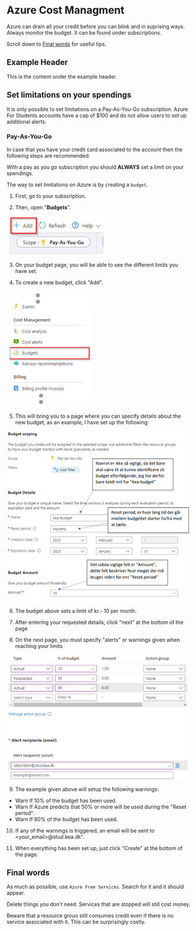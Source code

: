 
# Azure Cost Managment

Azure can drain all your credit before you can blink and in suprising ways. Always monitor the budget. It can be found under subscriptions. 

Scroll down to [Final words](#final-words) for useful tips.

## Example Header
This is the content under the example header.

## Set limitations on your spendings

It is only possible to set limitations on a Pay-As-You-Go subscription. Azure For Students accounts have a cap of $100 and do not allow users to set up additional alerts. 


### Pay-As-You-Go

In case that you have your credit card associated to the account then the following steps are recommended. 

With a pay as you go subscription you should **ALWAYS** set a limit on your spendings.

The way to set limitations on Azure is by creating a `budget`.

1. First, go to your subscription.

2. Then, open "**Budgets**".

<img src="./step_1.png" alt="subscription budget menu">

3. On your budget page, you will be able to see the different limits you have set.

4. To create a new budget, click "Add".

<img src="./step_2.png" alt="subscription budget menu">

5. This will bring you to a page where you can specify details about the new budget, as an example, I have set up the following:

<img src="./step_3.png" alt="subscription budget menu">


6. The budget above sets a limit of kr.- 10 per month.

7. After entering your requested details, click "next" at the bottom of the page

8. On the next page, you must specify "alerts" or warnings given when reaching your limits

<img src="./step_4.png" alt="subscription budget menu">


9. The example given above will setup the following warnings:
- Warn If 10% of the budget has been used.
- Warn If Azure predicts that 50% or more will be used during the "Reset period".
-   Warn If 80% of the budget has been used.

10. If any of the warnings is triggered, an email will be sent to <your_email>@stud.kea.dk".

11. When everything has been set up, just click "Create" at the bottom of the page.

## Final words

As much as possible, use `Azure Free Services`. Search for it and it should appear.

Delete things you don't need. Services that are stopped will still cost money. 

Beware that a resource grouo still consumes credit even if there is no service associated with it. This can be surprisingly costly.



